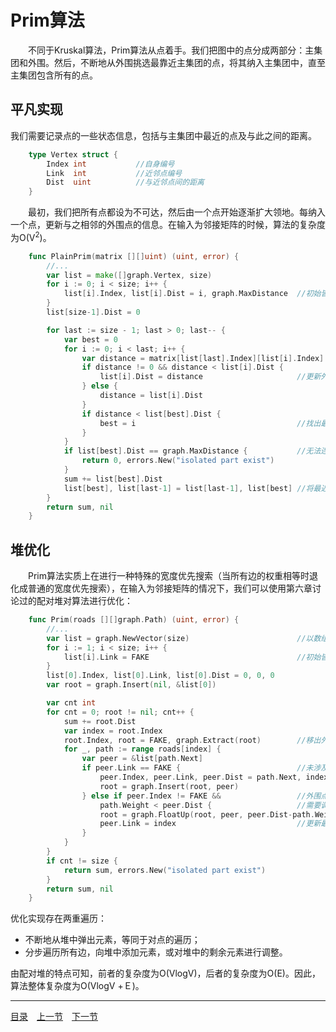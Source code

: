 # Prim算法
　　不同于Kruskal算法，Prim算法从点着手。我们把图中的点分成两部分：主集团和外围。然后，不断地从外围挑选最靠近主集团的点，将其纳入主集团中，直至主集团包含所有的点。

## 平凡实现
我们需要记录点的一些状态信息，包括与主集团中最近的点及与此之间的距离。
```go
	type Vertex struct {
		Index int			//自身编号
		Link  int			//近邻点编号
		Dist  uint			//与近邻点间的距离
	}
```
　　最初，我们把所有点都设为不可达，然后由一个点开始逐渐扩大领地。每纳入一个点，更新与之相邻的外围点的信息。在输入为邻接矩阵的时候，算法的复杂度为O(V<sup>2</sup>)。
```go
	func PlainPrim(matrix [][]uint) (uint, error) {
		//...
		var list = make([]graph.Vertex, size)
		for i := 0; i < size; i++ {
			list[i].Index, list[i].Dist = i, graph.MaxDistance	//初始皆不可达
		}
		list[size-1].Dist = 0

		for last := size - 1; last > 0; last-- {
			var best = 0
			for i := 0; i < last; i++ {
				var distance = matrix[list[last].Index][list[i].Index]
				if distance != 0 && distance < list[i].Dist {
					list[i].Dist = distance						//更新外围点距离主集团的距离
				} else {
					distance = list[i].Dist
				}
				if distance < list[best].Dist {
					best = i									//找出最近的外围点
				}
			}
			if list[best].Dist == graph.MaxDistance {			//无法连通所有点
				return 0, errors.New("isolated part exist")
			}
			sum += list[best].Dist
			list[best], list[last-1] = list[last-1], list[best]	//将最近的外围点纳入主集团
		}
		return sum, nil
	}
```

## 堆优化
　　Prim算法实质上在进行一种特殊的宽度优先搜索（当所有边的权重相等时退化成普通的宽度优先搜索），在输入为邻接矩阵的情况下，我们可以使用第六章讨论过的配对堆对算法进行优化：
```go
	func Prim(roads [][]graph.Path) (uint, error) {
		//...
		var list = graph.NewVector(size)						//以数组形式申请节点，方便查找
		for i := 1; i < size; i++ {
			list[i].Link = FAKE									//初始皆在未在案
		}
		list[0].Index, list[0].Link, list[0].Dist = 0, 0, 0
		var root = graph.Insert(nil, &list[0])

		var cnt int
		for cnt = 0; root != nil; cnt++ {
			sum += root.Dist
			var index = root.Index
			root.Index, root = FAKE, graph.Extract(root)		//移出外围，纳入主集团
			for _, path := range roads[index] {
				var peer = &list[path.Next]
				if peer.Link == FAKE {							//未涉及点，纳入外围
					peer.Index, peer.Link, peer.Dist = path.Next, index, path.Weight
					root = graph.Insert(root, peer)
				} else if peer.Index != FAKE &&					//外围点
					path.Weight < peer.Dist { 					//需要调整
					root = graph.FloatUp(root, peer, peer.Dist-path.Weight)
					peer.Link = index							//更新最近邻
				}
			}
		}
		if cnt != size {
			return sum, errors.New("isolated part exist")
		}
		return sum, nil
	}
```
优化实现存在两重遍历：

 - 不断地从堆中弹出元素，等同于对点的遍历；
 - 分步遍历所有边，向堆中添加元素，或对堆中的剩余元素进行调整。

由配对堆的特点可知，前者的复杂度为O(VlogV)，后者的复杂度为O(E)。因此，算法整体复杂度为O(VlogV +Ｅ)。

---
[目录](../index.md)　[上一节](07-A.md)　[下一节](07-C.md)
